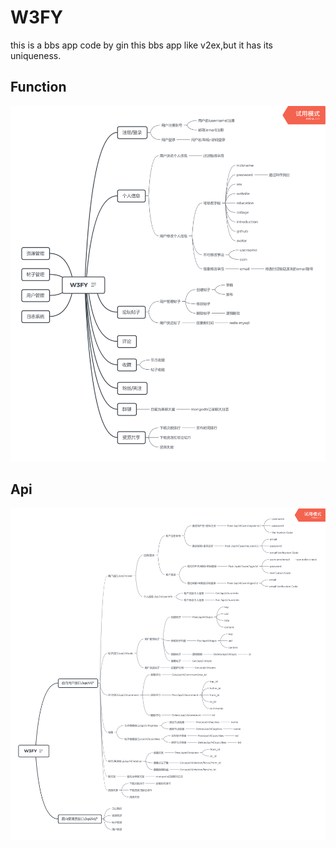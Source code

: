 # W3FY
this is a bbs app code by gin
this bbs app like v2ex,but it has its uniqueness.

## Function
![imge](picture/W3FY.png)

## Api
![imge](picture/W3FYapi.png)

